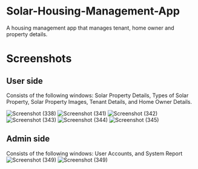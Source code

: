 # Solar-Housing-Management-App

A housing management app that manages tenant, home owner and property details.

# Screenshots

## User side
Consists of the following windows: Solar Property Details, Types of Solar Property, Solar Property Images, Tenant Details, and Home Owner Details.

![Screenshot (338)](https://user-images.githubusercontent.com/65538173/207556509-a6e48649-4977-4070-9ea4-7963a1a02702.png)
![Screenshot (341)](https://user-images.githubusercontent.com/65538173/207556575-aa1c184b-4faa-4409-b9cf-5c619a5a3ceb.png)
![Screenshot (342)](https://user-images.githubusercontent.com/65538173/207556590-11ff9eba-e2c3-4542-92d1-41fc2884aa62.png)
![Screenshot (343)](https://user-images.githubusercontent.com/65538173/207556604-297f85bb-b373-4877-a14e-5002caae6e31.png)
![Screenshot (344)](https://user-images.githubusercontent.com/65538173/207556617-3962a37e-1ec6-4b90-a243-a4a66c8aba73.png)
![Screenshot (345)](https://user-images.githubusercontent.com/65538173/207556636-d3a62175-2100-4e39-acdd-fea3b943ecd2.png)

## Admin side
Consists of the following windows: User Accounts, and System Report
![Screenshot (349)](https://user-images.githubusercontent.com/65538173/207557170-2c2e4792-ab25-4cf7-b76d-f19ecec9e170.png)
![Screenshot (349)](https://user-images.githubusercontent.com/65538173/207557186-d6f46eb5-8158-41f2-a845-8e6b19152689.png)






